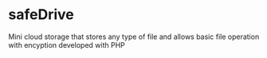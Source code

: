 # safeDrive
Mini cloud storage that stores any type of file and allows basic file operation with encyption developed with PHP 
